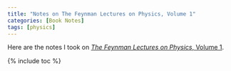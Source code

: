 ```yaml
---
title: "Notes on The Feynman Lectures on Physics, Volume 1"
categories: [Book Notes]
tags: [physics]
---
```


Here are the notes I took on [*The Feynman Lectures on Physics*, Volume 1](http://www.feynmanlectures.caltech.edu/I_toc.html).

{% include toc %}